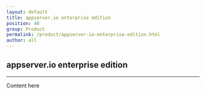 ```yaml
---
layout: default
title: appserver.io enterprise edition
position: 40
group: Product
permalink: /product/appserver-io-enterprise-edition.html
author: all
---
```


## appserver.io enterprise edition
***

Content here
